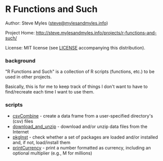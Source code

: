 # R Functions and Such

Author:  Steve Myles (steve@mylesandmyles.info)

Project Home:  http://steve.mylesandmyles.info/projects/r-functions-and-such/

License:  MIT license (see [LICENSE](https://github.com/scumdogsteev/R-functions-and-such/blob/master/LICENSE)
accompanying this distribution).

### background

"R Functions and Such" is a collection of R scripts (functions, etc.) to be 
used in other projects.

Basically, this is for me to keep track of things I don't want to have to 
find/recreate each time I want to use them.

### scripts

* [csvCombine](https://github.com/scumdogsteev/R-functions-and-such/blob/master/csvCombine.R) - 
create a data frame from a user-specified directory's (csv) files
* [download_and_unzip](https://github.com/scumdogsteev/R-functions-and-such/blob/master/download_and_unzip.R) - 
download and/or unzip data files from the Internet
* [pkgInst](https://github.com/scumdogsteev/R-functions-and-such/blob/master/pkgInst.Rmd) - 
check whether a set of packages are loaded and/or installed and, if not, 
load/install them
* [printCurrency](https://github.com/scumdogsteev/R-functions-and-such/blob/master/printCurrency.Rmd) - 
print a number formatted as currency, including an optional multiplier (e.g., M for millions)